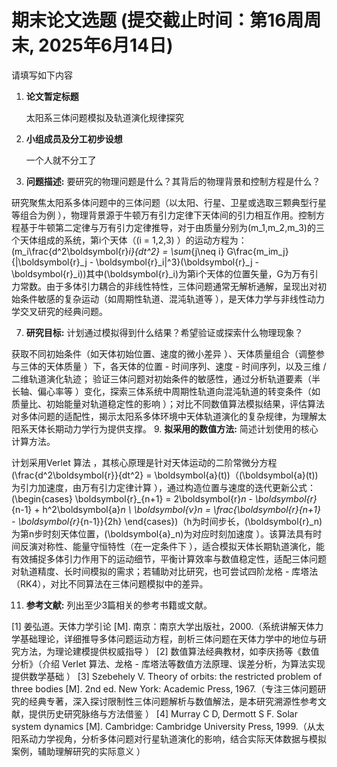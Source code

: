 # 期末论文选题 (提交截止时间：第16周周末, 2025年6月14日)

请填写如下内容

1. **论文暂定标题**
   
   太阳系三体问题模拟及轨道演化规律探究

3. **小组成员及分工初步设想**
   
   一个人就不分工了

5. **问题描述:** 要研究的物理问题是什么？其背后的物理背景和控制方程是什么？
   
  研究聚焦太阳系多体问题中的三体问题（以太阳、行星、卫星或选取三颗典型行星等组合为例 ），物理背景源于牛顿万有引力定律下天体间的引力相互作用。控制方程基于牛顿第二定律与万有引力定律推导，对于由质量分别为\(m_1,m_2,m_3\)的三个天体组成的系统，第i个天体（\(i = 1,2,3\) ）的运动方程为：\(m_i\frac{d^2\boldsymbol{r}_i}{dt^2} = \sum_{j\neq i} G\frac{m_im_j}{|\boldsymbol{r}_j - \boldsymbol{r}_i|^3}(\boldsymbol{r}_j - \boldsymbol{r}_i)\)其中\(\boldsymbol{r}_i\)为第i个天体的位置矢量，G为万有引力常数。由于多体引力耦合的非线性特性，三体问题通常无解析通解，呈现出对初始条件敏感的复杂运动（如周期性轨道、混沌轨道等 ），是天体力学与非线性动力学交叉研究的经典问题。

7. **研究目标:** 计划通过模拟得到什么结果？希望验证或探索什么物理现象？
   
  获取不同初始条件（如天体初始位置、速度的微小差异 ）、天体质量组合（调整参与三体的天体质量 ）下，各天体的位置 - 时间序列、速度 - 时间序列，以及三维 / 二维轨道演化轨迹；
验证三体问题对初始条件的敏感性，通过分析轨道要素（半长轴、偏心率等 ）变化，探索三体系统中周期性轨道向混沌轨道的转变条件（如质量比、初始能量对轨道稳定性的影响 ）；对比不同数值算法模拟结果，评估算法对多体问题的适配性，揭示太阳系多体环境中天体轨道演化的复杂规律，为理解太阳系天体长期动力学行为提供支撑。
9. **拟采用的数值方法:** 简述计划使用的核心计算方法。
    
   计划采用Verlet 算法 ，其核心原理是针对天体运动的二阶常微分方程\(\frac{d^2\boldsymbol{r}}{dt^2} = \boldsymbol{a}(t)\)（\(\boldsymbol{a}(t)\)为引力加速度，由万有引力定律计算 ），通过构造位置与速度的迭代更新公式：\(\begin{cases}
\boldsymbol{r}_{n+1} = 2\boldsymbol{r}_n - \boldsymbol{r}_{n-1} + h^2\boldsymbol{a}_n \\
\boldsymbol{v}_n = \frac{\boldsymbol{r}_{n+1} - \boldsymbol{r}_{n-1}}{2h} 
\end{cases}\)（h为时间步长，\(\boldsymbol{r}_n\)为第n步时刻天体位置，\(\boldsymbol{a}_n\)为对应时刻加速度 ）。该算法具有时间反演对称性、能量守恒特性（在一定条件下 ），适合模拟天体长期轨道演化，能有效捕捉多体引力作用下的运动细节，平衡计算效率与数值稳定性，适配三体问题对轨道精度、长时间模拟的需求；若辅助对比研究，也可尝试四阶龙格 - 库塔法（RK4），对比不同算法在三体问题模拟中的差异。

11. **参考文献:** 列出至少3篇相关的参考书籍或文献。
    
  [1] 姜弘道。天体力学引论 [M]. 南京：南京大学出版社，2000.（系统讲解天体力学基础理论，详细推导多体问题运动方程，剖析三体问题在天体力学中的地位与研究方法，为理论建模提供权威指导 ）
[2] 数值算法经典教材，如李庆扬等《数值分析》（介绍 Verlet 算法、龙格 - 库塔法等数值方法原理、误差分析，为算法实现提供数学基础 ）
[3] Szebehely V. Theory of orbits: the restricted problem of three bodies [M]. 2nd ed. New York: Academic Press, 1967.（专注三体问题研究的经典专著，深入探讨限制性三体问题解析与数值解法，是本研究溯源性参考文献，提供历史研究脉络与方法借鉴 ）
[4] Murray C D, Dermott S F. Solar system dynamics [M]. Cambridge: Cambridge University Press, 1999.（从太阳系动力学视角，分析多体问题对行星轨道演化的影响，结合实际天体数据与模拟案例，辅助理解研究的实际意义 ）
